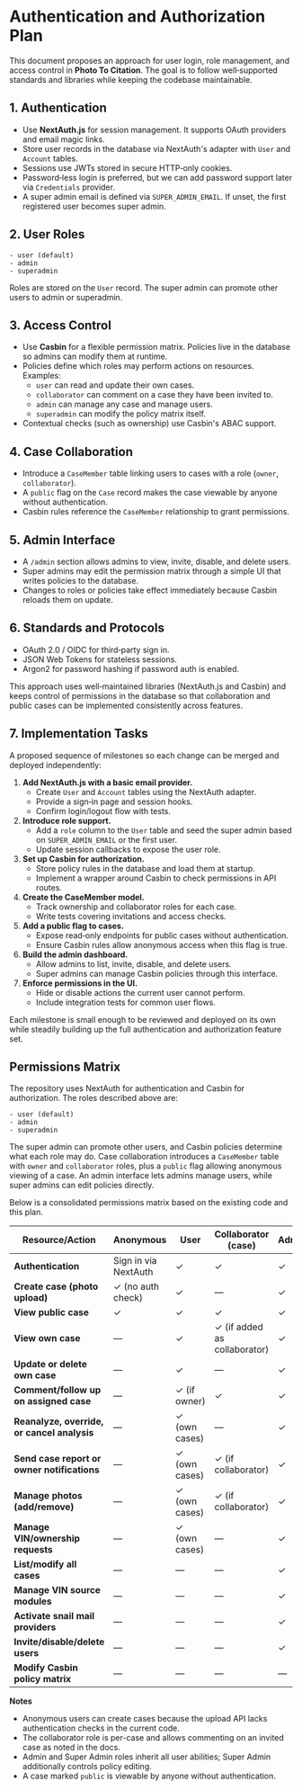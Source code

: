 # Authentication and Authorization Plan

This document proposes an approach for user login, role management, and access control in **Photo To Citation**. The goal is to follow well‑supported standards and libraries while keeping the codebase maintainable.

## 1. Authentication

- Use **NextAuth.js** for session management. It supports OAuth providers and email magic links.
- Store user records in the database via NextAuth's adapter with `User` and `Account` tables.
- Sessions use JWTs stored in secure HTTP‑only cookies.
- Password‑less login is preferred, but we can add password support later via `Credentials` provider.
- A super admin email is defined via `SUPER_ADMIN_EMAIL`. If unset, the first registered user becomes super admin.

## 2. User Roles

```
- user (default)
- admin
- superadmin
```

Roles are stored on the `User` record. The super admin can promote other users to admin or superadmin.

## 3. Access Control

- Use **Casbin** for a flexible permission matrix. Policies live in the database so admins can modify them at runtime.
- Policies define which roles may perform actions on resources. Examples:
  - `user` can read and update their own cases.
  - `collaborator` can comment on a case they have been invited to.
  - `admin` can manage any case and manage users.
  - `superadmin` can modify the policy matrix itself.
- Contextual checks (such as ownership) use Casbin's ABAC support.

## 4. Case Collaboration

- Introduce a `CaseMember` table linking users to cases with a role (`owner`, `collaborator`).
- A `public` flag on the `Case` record makes the case viewable by anyone without authentication.
- Casbin rules reference the `CaseMember` relationship to grant permissions.

## 5. Admin Interface

- A `/admin` section allows admins to view, invite, disable, and delete users.
- Super admins may edit the permission matrix through a simple UI that writes policies to the database.
- Changes to roles or policies take effect immediately because Casbin reloads them on update.

## 6. Standards and Protocols

- OAuth 2.0 / OIDC for third‑party sign in.
- JSON Web Tokens for stateless sessions.
- Argon2 for password hashing if password auth is enabled.

This approach uses well‑maintained libraries (NextAuth.js and Casbin) and keeps control of permissions in the database so that collaboration and public cases can be implemented consistently across features.

## 7. Implementation Tasks

A proposed sequence of milestones so each change can be merged and deployed independently:

1. **Add NextAuth.js with a basic email provider.**
   - Create `User` and `Account` tables using the NextAuth adapter.
   - Provide a sign‑in page and session hooks.
   - Confirm login/logout flow with tests.
2. **Introduce role support.**
   - Add a `role` column to the `User` table and seed the super admin based on `SUPER_ADMIN_EMAIL` or the first user.
   - Update session callbacks to expose the user role.
3. **Set up Casbin for authorization.**
   - Store policy rules in the database and load them at startup.
   - Implement a wrapper around Casbin to check permissions in API routes.
4. **Create the CaseMember model.**
   - Track ownership and collaborator roles for each case.
   - Write tests covering invitations and access checks.
5. **Add a public flag to cases.**
   - Expose read‑only endpoints for public cases without authentication.
   - Ensure Casbin rules allow anonymous access when this flag is true.
6. **Build the admin dashboard.**
   - Allow admins to list, invite, disable, and delete users.
   - Super admins can manage Casbin policies through this interface.
7. **Enforce permissions in the UI.**
   - Hide or disable actions the current user cannot perform.
   - Include integration tests for common user flows.

Each milestone is small enough to be reviewed and deployed on its own while steadily building up the full authentication and authorization feature set.

## Permissions Matrix

The repository uses NextAuth for authentication and Casbin for authorization. The roles described above are:

```
- user (default)
- admin
- superadmin
```

The super admin can promote other users, and Casbin policies determine what each role may do. Case collaboration introduces a `CaseMember` table with `owner` and `collaborator` roles, plus a `public` flag allowing anonymous viewing of a case. An admin interface lets admins manage users, while super admins can edit policies directly.

Below is a consolidated permissions matrix based on the existing code and this plan.

| Resource/Action                                  | Anonymous | User | Collaborator (case) | Admin | Super Admin |
|--------------------------------------------------|-----------|------|---------------------|-------|-------------|
| **Authentication**                               | Sign in via NextAuth | ✓ | ✓ | ✓ | ✓ |
| **Create case (photo upload)**                   | ✓ (no auth check) | ✓ | — | ✓ | ✓ |
| **View public case**                             | ✓ | ✓ | ✓ | ✓ | ✓ |
| **View own case**                                | — | ✓ | ✓ (if added as collaborator) | ✓ | ✓ |
| **Update or delete own case**                    | — | ✓ | — | ✓ | ✓ |
| **Comment/follow up on assigned case**           | — | ✓ (if owner) | ✓ | ✓ | ✓ |
| **Reanalyze, override, or cancel analysis**      | — | ✓ (own cases) | — | ✓ | ✓ |
| **Send case report or owner notifications**      | — | ✓ (own cases) | ✓ (if collaborator) | ✓ | ✓ |
| **Manage photos (add/remove)**                   | — | ✓ (own cases) | ✓ (if collaborator) | ✓ | ✓ |
| **Manage VIN/ownership requests**                | — | ✓ (own cases) | — | ✓ | ✓ |
| **List/modify all cases**                        | — | — | — | ✓ | ✓ |
| **Manage VIN source modules**                    | — | — | — | ✓ | ✓ |
| **Activate snail mail providers**                | — | — | — | ✓ | ✓ |
| **Invite/disable/delete users**                  | — | — | — | ✓ | ✓ |
| **Modify Casbin policy matrix**                  | — | — | — | — | ✓ |

**Notes**

- Anonymous users can create cases because the upload API lacks authentication checks in the current code.
- The collaborator role is per-case and allows commenting on an invited case as noted in the docs.
- Admin and Super Admin roles inherit all user abilities; Super Admin additionally controls policy editing.
- A case marked `public` is viewable by anyone without authentication.
